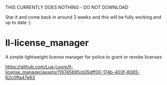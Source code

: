 THIS CURRENTLY DOES NOTHING - DO NOT DOWNLOAD

Star it and come back in around 3 weeks and this will be fully working and up to date :)

# ll-license_manager
A simple lightweight license manager for police to grant or revoke licenses




https://github.com/Lua-Loom/ll-license_manager/assets/119745695/d35dff00-174b-403f-8065-62c0ffa47e63

